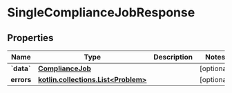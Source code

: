 
# SingleComplianceJobResponse

## Properties
Name | Type | Description | Notes
------------ | ------------- | ------------- | -------------
**&#x60;data&#x60;** | [**ComplianceJob**](ComplianceJob.md) |  |  [optional]
**errors** | [**kotlin.collections.List&lt;Problem&gt;**](Problem.md) |  |  [optional]



